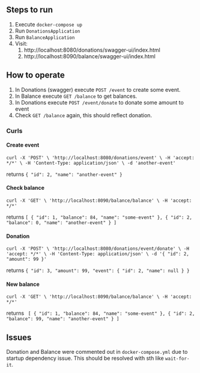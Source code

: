 ## Steps to run
1. Execute `docker-compose up`
2. Run `DonationsApplication`
3. Run `BalanceApplication`
4. Visit:
   1. http://localhost:8080/donations/swagger-ui/index.html
   2. http://localhost:8090/balance/swagger-ui/index.html

## How to operate
1. In Donations (swagger) execute `POST /event` to create some event.
2. In Balance execute `GET /balance` to get balances.
3. In Donations execute `POST /event/donate` to donate some amount to event
4. Check `GET /balance` again, this should reflect donation.

### Curls
#### Create event
``
curl -X 'POST' \
'http://localhost:8080/donations/event' \
-H 'accept: */*' \
-H 'Content-Type: application/json' \
-d 'another-event'
``

returns
``
{
"id": 2,
"name": "another-event"
}
``
#### Check balance
``
curl -X 'GET' \
'http://localhost:8090/balance/balance' \
-H 'accept: */*'
``

returns 
``
[
{
"id": 1,
"balance": 84,
"name": "some-event"
},
{
"id": 2,
"balance": 0,
"name": "another-event"
}
]
``
#### Donation
``
curl -X 'POST' \
'http://localhost:8080/donations/event/donate' \
-H 'accept: */*' \
-H 'Content-Type: application/json' \
-d '{
"id": 2,
"amount": 99
}'
``

returns
``
{
"id": 3,
"amount": 99,
"event": {
"id": 2,
"name": null
}
}
``
#### New balance
``
curl -X 'GET' \
'http://localhost:8090/balance/balance' \
-H 'accept: */*'
``

returns 
``
[
{
"id": 1,
"balance": 84,
"name": "some-event"
},
{
"id": 2,
"balance": 99,
"name": "another-event"
}
]``

## Issues
Donation and Balance were commented out in `docker-compose.yml` due to startup dependency issue. This should be resolved with sth like `wait-for-it`.
